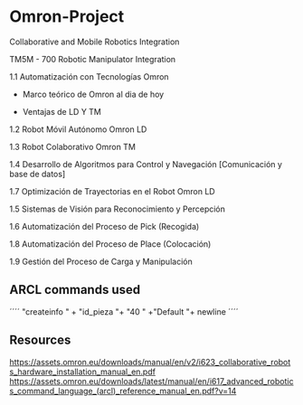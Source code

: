 # Omron-Project
Collaborative and Mobile Robotics Integration

TM5M - 700 Robotic Manipulator Integration

1.1 Automatización con Tecnologías Omron

- Marco teórico de Omron al dia de hoy

- Ventajas de LD Y TM

1.2 Robot Móvil Autónomo Omron LD

1.3 Robot Colaborativo Omron TM

1.4 Desarrollo de Algoritmos para Control y Navegación [Comunicación y base de datos]

1.7 Optimización de Trayectorias en el Robot Omron LD

1.5 Sistemas de Visión para Reconocimiento y Percepción

1.6 Automatización del Proceso de Pick (Recogida)

1.8 Automatización del Proceso de Place (Colocación)

1.9 Gestión del Proceso de Carga y Manipulación

## ARCL commands used
´´´´
"createinfo " + "id_pieza "+ "40 " +"Default "+ newline 
´´´´
## Resources

https://assets.omron.eu/downloads/manual/en/v2/i623_collaborative_robots_hardware_installation_manual_en.pdf 
https://assets.omron.eu/downloads/latest/manual/en/i617_advanced_robotics_command_language_(arcl)_reference_manual_en.pdf?v=14 